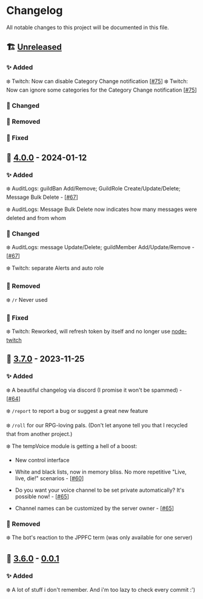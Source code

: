 # Changelog

All notable changes to this project will be documented in this file.

## 🏗️ [Unreleased]

### ✨ Added
❄️ Twitch: Now can disable Category Change notification [[#75](https://github.com/adroidea/bot/issues/75)]
❄️ Twitch: Now can ignore some categories for the Category Change notification [[#75](https://github.com/adroidea/bot/issues/75)]

### 🧱 Changed

### 🚮 Removed

### 🐛 Fixed

## 🚀 [4.0.0] - 2024-01-12

### ✨ Added

❄️ AuditLogs: guildBan Add/Remove; GuildRole Create/Update/Delete; Message Bulk Delete - [[#67](https://github.com/adroidea/bot/issues/67)]

❄️ AuditLogs: Message Bulk Delete now indicates how many messages were deleted and from whom

### 🧱 Changed

❄️ AuditLogs: message Update/Delete; guildMember Add/Update/Remove - [[#67](https://github.com/adroidea/bot/issues/67)]

❄️ Twitch: separate Alerts and auto role

### 🚮 Removed

❄️ `/r` Never used

### 🐛 Fixed
❄️ Twitch: Reworked, will refresh token by itself and no longer use [node-twitch](https://github.com/Plazide/node-twitch)

## 🚀 [3.7.0] - 2023-11-25

### ✨ Added

❄️ A beautiful changelog via discord (I promise it won't be spammed) - [[#64](https://github.com/adroidea/bot/issues/64)]

❄️ `/report` to report a bug or suggest a great new feature

❄️ `/roll` for our RPG-loving pals. (Don't let anyone tell you that I recycled that from another project.)

❄️ The tempVoice module is getting a hell of a boost:

  - New control interface

  - White and black lists, now in memory bliss. No more repetitive "Live, live, die!" scenarios - [[#60](https://github.com/adroidea/bot/issues/60)]

  - Do you want your voice channel to be set private automatically? It's possible now! - [[#65](https://github.com/adroidea/bot/issues/65)]

  - Channel names can be customized by the server owner - [[#65](https://github.com/adroidea/bot/issues/65)]

### 🚮 Removed

❄️ The bot's reaction to the JPPFC term (was only available for one server)


## 🚀 [3.6.0] - [0.0.1]

### ✨ Added

❄️ A lot of stuff i don't remember. And i'm too lazy to check every commit :')

[Unreleased]: https://github.com/adroidea/bot
[4.0.0]: https://github.com/adroidea/bot/releases/tag/v4.0.0
[3.7.0]: https://github.com/adroidea/bot/releases/tag/v3.7.0
[3.6.0]: https://github.com/adroidea/bot/releases/tag/v3.6.0
[0.2.0]: https://github.com/adroidea/bot/releases/tag/v0.2.0
[0.1.1]: https://github.com/adroidea/bot/releases/tag/v0.1.1
[0.1.0]: https://github.com/adroidea/bot/releases/tag/v0.1.0
[0.0.1]: https://github.com/adroidea/bot/releases/tag/v0.0.1

